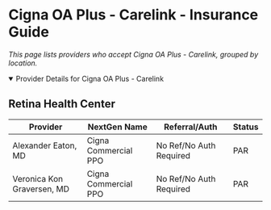 # Cigna OA Plus - Carelink - Insurance Guide

*This page lists providers who accept Cigna OA Plus - Carelink, grouped by location.*

<details open><summary>Provider Details for Cigna OA Plus - Carelink</summary>

## Retina Health Center

| Provider | NextGen Name | Referral/Auth | Status |
|----------|-------------|--------------|--------|
| Alexander Eaton, MD | Cigna Commercial PPO | No Ref/No Auth Required | PAR |
| Veronica Kon Graversen, MD | Cigna Commercial PPO | No Ref/No Auth Required | PAR |

</details>

